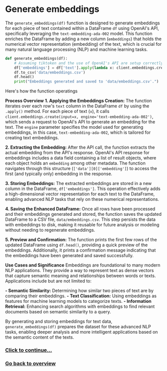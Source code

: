 # Generate embeddings

The `generate_embeddings(df)` function is designed to generate embeddings for each piece of text contained within a DataFrame `df` using OpenAI's API, specifically leveraging the `text-embedding-ada-002` model. This function enriches the DataFrame by adding a new column (`embeddings`) that holds the numerical vector representation (embedding) of the text, which is crucial for many natural language processing (NLP) and machine learning tasks. 

```python
def generate_embeddings(df):
    # Assuming tiktoken and the use of OpenAI's API are setup correctly
    df['embeddings'] = df['text'].apply(lambda x: client.embeddings.create(input=x, engine='text-embedding-ada-002')['data'][0]['embedding'])
    df.to_csv('data/embeddings.csv')
    df.head()
    print("Embeddings generated and saved to 'data/embeddings.csv'.")
```

Here's how the function operatings

**Process Overview**
**1. Applying the Embeddings Creation:** The function iterates over each row's `text` column in the DataFrame `df` by using the `.apply()` method. For each piece of text (`x`), it calls `client.embeddings.create(input=x, engine='text-embedding-ada-002')`, which sends a request to OpenAI's API to generate an embedding for the text. The `engine` parameter specifies the model used for generating embeddings, in this case, `text-embedding-ada-002`, which is tailored for creating text embeddings.

**2. Extracting the Embedding:** After the API call, the function extracts the actual embedding from the API's response. OpenAI's API response for embeddings includes a data field containing a list of result objects, where each object holds an `embedding` among other metadata. The function navigates through this structure (`['data'][0]['embedding']`) to access the first (and typically only) embedding in the response.

**3. Storing Embeddings:** The extracted embeddings are stored in a new column in the DataFrame, `df['embeddings']`. This operation effectively adds a high-dimensional vector representation for each text to the DataFrame, enabling advanced NLP tasks that rely on these numerical representations.

**4. Saving the Enhanced DataFrame:** Once all rows have been processed and their embeddings generated and stored, the function saves the updated DataFrame to a CSV file, `data/embeddings.csv`. This step persists the data with embeddings to disk, making it reusable for future analysis or modeling without needing to regenerate embeddings.

**5. Preview and Confirmation:** The function prints the first few rows of the updated DataFrame using `df.head()`, providing a quick preview of the embeddings. Additionally, it prints a confirmation message indicating that the embeddings have been generated and saved successfully.

**Use Cases and Significance**
Embeddings are foundational to many modern NLP applications. They provide a way to represent text as dense vectors that capture semantic meaning and relationships between words or texts. Applications include but are not limited to:

**- Semantic Similarity:** Determining how similar two pieces of text are by comparing their embeddings.
**- Text Classification:** Using embeddings as features for machine learning models to categorize texts.
**- Information Retrieval:** Enhancing search algorithms with embeddings to find relevant documents based on semantic similarity to a query.

By generating and storing embeddings for text data, `generate_embeddings(df)` prepares the dataset for these advanced NLP tasks, enabling deeper analysis and more intelligent applications based on the semantic content of the texts.

### [Click to continue...](/detailed-overview/preprocess.py-documentation/12.%20Entry%20point.md)

### [Go back to overview](/detailed-overview/3.%20Detailed%20overview.md)